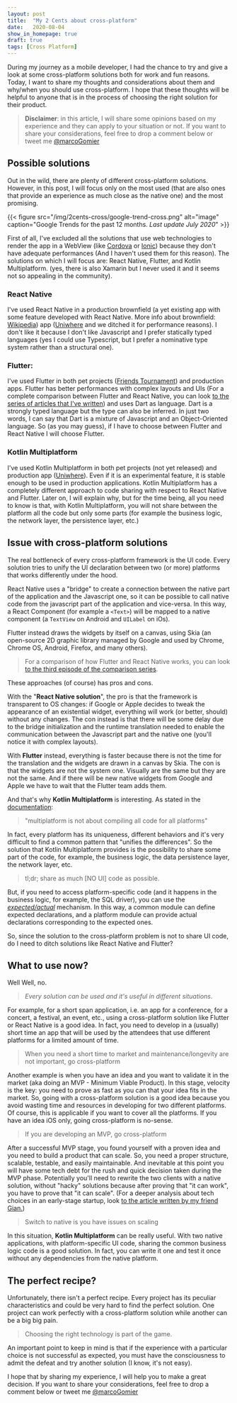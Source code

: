 ```yaml
---
layout: post
title:  "My 2 Cents about cross-platform"
date:   2020-08-04
show_in_homepage: true
draft: true
tags: [Cross Platform]
---
```


During my journey as a mobile developer, I had the chance to try and give a look at some cross-platform solutions both for work and fun reasons. Today, I want to share my thoughts and considerations about them and why/when you should use cross-platform. I hope that these thoughts will be helpful to anyone that is in the process of choosing the right solution for their product.

> **Disclaimer**: in this article, I will share some opinions based on my experience and they can apply to your situation or not. If you want to share your considerations, feel free to drop a comment below or tweet me [@marcoGomier](https://twitter.com/marcoGomier)

## Possible solutions

Out in the wild, there are plenty of different cross-platform solutions. However, in this post, I will focus only on the most used (that are also ones that provide an experience as much close as the native one) and the most promising. 

{{< figure src="/img/2cents-cross/google-trend-cross.png" alt="image" caption="Google Trends for the past 12 months. *Last update July 2020*" >}}

First of all, I've excluded all the solutions that use web technologies to render the app in a WebView (like [Cordova](https://cordova.apache.org/) or [Ionic](https://ionicframework.com/)) because they don't have adequate performances (And I haven't used them for this reason). The solutions on which I will focus are: React Native, Flutter, and Kotlin Multiplatform. (yes, there is also Xamarin but I never used it and it seems not so appealing in the community).

### React Native
I've used React Native in a production brownfield (a yet existing app with some feature developed with React Native. More info about brownfield: [Wikipedia](https://en.wikipedia.org/wiki/Brownfield_(software_development))) app ([Uniwhere](https://www.uniwhere.com/) and we ditched it for performance reasons). I don't like it because I don't like Javascript and I prefer statically typed languages (yes I could use Typescript, but I prefer a nominative type system rather than a structural one).

### Flutter: 
I've used Flutter in both pet projects ([Friends Tournament](https://github.com/prof18/Friends-Tournament)) and production apps. Flutter has better performances with complex layouts and UIs (For a complete comparison between Flutter and React Native, you can look [to the series of articles that I've written](https://www.marcogomiero.com/posts/2020/rn-flutter-dilemma-series/)) and uses Dart as language. Dart is a strongly typed language but the type can also be inferred. In just two words, I can say that Dart is a mixture of Javascript and an Object-Oriented language. So (as you may guess), if I have to choose between Flutter and React Native I will choose Flutter. 

### Kotlin Multiplatform
I've used Kotlin Multiplatform in both pet projects (not yet released) and production app ([Uniwhere](https://www.uniwhere.com/)). Even if it is an experimental feature, it is stable enough to be used in production applications. Kotlin Multiplatform has a completely different approach to code sharing with respect to React Native and Flutter. Later on, I will explain why, but for the time being, all you need to know is that, with Kotlin Multiplatform, you will not share between the platform all the code but only some parts (for example the business logic, the network layer, the persistence layer, etc.)

## Issue with cross-platform solutions

The real bottleneck of every cross-platform framework is the UI code. Every solution tries to unify the UI declaration between two (or more) platforms that works differently under the hood. 

React Native uses a "bridge" to create a connection between the native part of the application and the Javascript one, so it can be possible to call native code from the javascript part of the application and vice-versa. In this way, a React Component (for example a `<Text>`) will be mapped to a native component (a `TextView` on Android and `UILabel` on iOs). 

Flutter instead draws the widgets by itself on a canvas, using Skia (an open-source 2D graphic library managed by Google and used by Chrome, Chrome OS, Android, Firefox, and many others). 

> For a comparison of how Flutter and React Native works, you can look [to the third episode of the comparison series](https://www.marcogomiero.com/posts/2020/rn-flutter-dilemma-3-under-hood/). 

These approaches (of course) has pros and cons. 

With the "**React Native solution**", the pro is that the framework is transparent to OS changes: if Google or Apple decides to tweak the appearance of an existential widget, everything will work (or better, should) without any changes. The con instead is that there will be some delay due to the bridge initialization and the runtime translation needed to enable the communication between the Javascript part and the native one (you'll notice it with complex layouts).

With **Flutter** instead, everything is faster because there is not the time for the translation and the widgets are drawn in a canvas by Skia. The con is that the widgets are not the system one. Visually are the same but they are not the same. And if there will be new native widgets from Google and Apple we have to wait that the Flutter team adds them.

And that's why **Kotlin Multiplatform** is interesting. As stated in the [documentation](https://kotlinlang.org/docs/reference/multiplatform.html):

> "multiplatform is not about compiling all code for all platforms"

In fact, every platform has its uniqueness, different behaviors and it's very difficult to find a common pattern that "unifies the differences". So the solution that Kotlin Multiplatform provides is the possibility to share some part of the code, for example, the business logic, the data persistence layer, the network layer, etc. 

> tl;dr; share as much [NO UI] code as possible. 

But, if you need to access platform-specific code (and it happens in the business logic, for example, the SQL driver), you can use the [_expected/actual_](https://kotlinlang.org/docs/reference/platform-specific-declarations.html) mechanism. In this way, a common module can define expected declarations, and a platform module can provide actual declarations corresponding to the expected ones. 

So, since the solution to the cross-platform problem is not to share UI code, do I need to ditch solutions like React Native and Flutter?

## What to use now? 

Well Well, no. 

> _Every solution can be used and it's useful in different situations_. 

For example, for a short span application, i.e. an app for a conference, for a concert, a festival, an event, etc., using a cross-platform solution like Flutter or React Native is a good idea. In fact, you need to develop in a (usually) short time an app that will be used by the attendees that use different platforms for a limited amount of time. 

> When you need a short time to market and maintenance/longevity are not important, go cross-platform

Another example is when you have an idea and you want to validate it in the market (aka doing an MVP -  Minimum Viable Product). In this stage, velocity is the key: you need to prove as fast as you can that your idea fits in the market. So, going with a cross-platform solution is a good idea because you avoid wasting time and resources in developing for two different platforms. Of course, this is applicable if you want to cover all the platforms. If you have an idea iOS only, going cross-platform is no-sense.

> If you are developing an MVP, go cross-platform 

After a successful MVP stage, you found yourself with a proven idea and you need to build a product that can scale. So, you need a proper structure, scalable, testable, and easily maintainable. And inevitable at this point you will have some tech debt for the rush and quick decision taken during the MVP phase. Potentially you'll need to rewrite the two clients with a native solution, without "hacky" solutions because after proving that "it can work", you have to prove that "it can scale". (For a deeper analysis about tech choices in an early-stage startup, look [to the article written by my friend Gian.](https://giansegato.com/essays/a-technical-framework-for-early-stage-startups/))

> Switch to native is you have issues on scaling

In this situation, **Kotlin Multiplatform** can be really useful.
With two native applications, with platform-specific UI code, sharing the common business logic code is a good solution. In fact, you can write it one and test it once without any dependencies from the native platform.

## The perfect recipe?

Unfortunately, there isn't a perfect recipe. Every project has its peculiar characteristics and could be very hard to find the perfect solution. One project can work perfectly with a cross-platform solution while another can be a big big pain. 

> Choosing the right technology is part of the game. 

An important point to keep in mind is that if the experience with a particular choice is not successful as expected, you must have the consciousness to admit the defeat and try another solution (I know, it's not easy).

I hope that by sharing my experience, I will help you to make a great decision. If you want to share your considerations, feel free to drop a comment below or tweet me [@marcoGomier](https://twitter.com/marcoGomier)